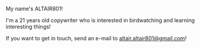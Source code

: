 My name's ALTAIR801! <p>
I'm a 21 years old copywriter who is interested in birdwatching and learning interesting things! <p>
If you want to get in touch, send an e-mail to altair.altair801@gmail.com!
